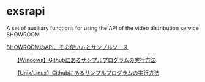 # exsrapi
A set of auxiliary functions for using the API of the video distribution service SHOWROOM

[SHOWROOMのAPI、その使い方とサンプルソース](https://zenn.dev/chouette2100/books/d8c28f8ff426b7)

　　[【Windows】Githubにあるサンプルプログラムの実行方法](https://zenn.dev/chouette2100/books/d8c28f8ff426b7/viewer/e27fc9)

　　[【Unix/Linux】Githubにあるサンプルプログラムの実行方法](https://zenn.dev/chouette2100/books/d8c28f8ff426b7/viewer/220e38)
